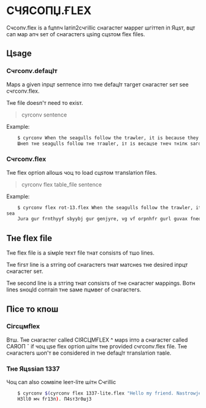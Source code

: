 # СЧЯСОПЏ.ҒLЕХ
 
Счсопѵ.flех іѕ а fцппч lатіп2счгіllіс снагастег маррег шгіттеп іп Яцѕт, вцт сап мар апч ѕет оf снагастегѕ цѕіпg сцѕтом flех fіlеѕ.

## Цѕаgе

### Счгсопѵ.dеfацlт

Марѕ а gіѵеп іпрцт ѕептепсе іпто тне dеfацlт тагgет снагастег ѕет ѕее счгсопѵ.flех.

Тне fіlе dоеѕп'т пееd то ехіѕт.

> cyrconv sentence

Example:

```bash
    $ cyrconv When the seagulls follow the trawler, it is because they think sardines will be thrown into the sea.
    Шнеп тне ѕеаgцllѕ fоllош тне тгашlег, іт іѕ весацѕе тнеч тніпк ѕагdіпеѕ шіll ве тнгошп іпто тне ѕеа.   
```

### Счгсопѵ.flех

Тне flех ортіоп аllошѕ чоц то lоаd сцѕтом тгапѕlатіоп fіlеѕ.

> cyrconv flex table_file sentence

Example:

```bash
    $ cyrconv flex rot-13.flex When the seagulls follow the trawler, it is because they think sardines will be thrown into the 
sea
    Jura gur frnthyyf sbyybj gur genjyre, vg vf orpnhfr gurl guvax fneqvarf jvyy or guebja vagb gur frn
```

## Тне flех fіlе

Тне flех fіlе іѕ а ѕімрlе техт fіlе тнат сопѕіѕтѕ оf тшо lіпеѕ.

Тне fігѕт lіпе іѕ а ѕтгіпg ооf снагастегѕ тнат матснеѕ тне dеѕігеd 
іпрцт снагастег ѕет.

Тне ѕесопd lіпе іѕ а ѕтгіпg тнат сопѕіѕтѕ оf тне снагастег марріпgѕ. Вотн lіпеѕ ѕноцld соптаіп тне ѕаме пцмвег оf 
снагастегѕ.    
 
## Пісе то кпош

### Сігсцмflех

Втш. Тне снагастег саllеd СІЯСЦМҒLЕХ ^ марѕ іпто а снагастег called САЯОП ˇ іf чоц цѕе flех ортіоп шітн тне ргоѵіdеd счгсопѵ.flех 
fіlе. Тне снагастегs шоп'т ве сопѕіdегеd іп тне dеfацlт тгапѕlатіоп тавlе.

### Тне Яцѕѕіап 1337

Чоц сап аlѕо сомвіпе lеет-lіте шітн Счгіllіс 

```bash
    $ cyrconv $(cyrconv flex 1337-lite.flex "Hello my friend. Nastrowje.")
    Н3ll0 мч fг13п). П4ѕт3г0шј3
```
